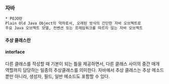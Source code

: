 ### 자바

```bash
* POJO란
Plain Old Java Object의 약자로서, 오래된 방식의 간단한 자바 오브젝트로
주요 Java 오브젝트 모델, 컨벤션 또는 프레임워크를 따르지 않는 자바 오브젝트
```

#### 추상 클래스란
#### interface
 다른 클래스를 작성할 때 기본이 되는 틀을 제공하면서, 다른 클래스 사이의 중간 매개 역할까지 담당하는 일종의 추상클래스를 의미한다.
 자바에서 추상 클래스는 추상 메소드 뿐만 아니라, 생성자, 필드, 일반 메소드도 포함할 수 있다.
 